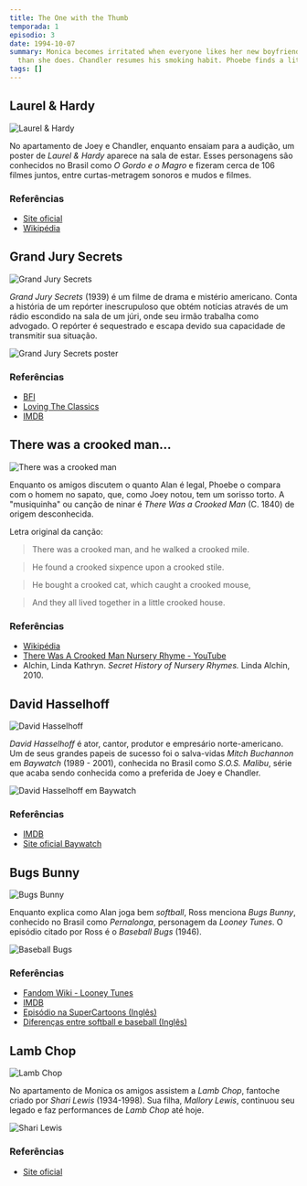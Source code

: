 ```yaml
---
title: The One with the Thumb
temporada: 1
episodio: 3
date: 1994-10-07
summary: Monica becomes irritated when everyone likes her new boyfriend more
  than she does. Chandler resumes his smoking habit. Phoebe finds a little something extra in her soda
tags: []
---
```


## Laurel & Hardy

![Laurel & Hardy](./img/3/laurel-and-hardy.png)

No apartamento de Joey e Chandler, enquanto ensaiam para a audição, um poster
de *Laurel & Hardy* aparece na sala de estar. Esses personagens são conhecidos
no Brasil como *O Gordo e o Magro* e fizeram cerca de 106 filmes juntos, entre
curtas-metragem sonoros e mudos e filmes.

### Referências

- [Site oficial](http://www.laurel-and-hardy.com/)
- [Wikipédia](https://pt.wikipedia.org/wiki/Laurel_%26_Hardy)

## Grand Jury Secrets

![Grand Jury Secrets](./img/3/grand-jury-secrets.png)

*Grand Jury Secrets* (1939) é um filme de drama e mistério americano. Conta a história de
um repórter inescrupuloso que obtém notícias através de um rádio escondido na
sala de um júri, onde seu irmão trabalha como advogado. O repórter é sequestrado
e escapa devido sua capacidade de transmitir sua situação.

![Grand Jury Secrets poster](./img/3/grand-jury-secrets-poster.jpg)

### Referências

- [BFI](https://www.bfi.org.uk/films-tv-people/4ce2b6ab720c8)
- [Loving The Classics](https://www.lovingtheclassics.com/by-title/g/grand-jury-secrets-1939.html)
- [IMDB](https://www.imdb.com/title/tt0031390/)

## There was a crooked man...

![There was a crooked man](./img/3/crooked-man.png)

<cena>
  <phoebe
    original="- From the nursery rhyme. 'There was a crooked man, Who had a crooked smile, Who lived in a shoe, For a... while...'"
    traducao="- Da musiquinha. 'Havia um cara de sorriso torto. E morava no sapato, por um... tempo..."
  ></phoebe>
</cena>

Enquanto os amigos discutem o quanto Alan é legal, Phoebe o compara com o homem no sapato,
que, como Joey notou, tem um sorisso torto. A "musiquinha" ou canção de ninar
é *There Was a Crooked Man* (C. 1840) de origem desconhecida.

Letra original da canção:

> There was a crooked man, and he walked a crooked mile.

> He found a crooked sixpence upon a crooked stile.

> He bought a crooked cat, which caught a crooked mouse,

> And they all lived together in a little crooked house.

### Referências

- [Wikipédia](https://en.wikipedia.org/wiki/There_Was_a_Crooked_Man)
- [There Was A Crooked Man Nursery Rhyme - YouTube](https://www.youtube.com/watch?v=WqyUOlz_6i4)
- Alchin, Linda Kathryn. *Secret History of Nursery Rhymes.* Linda Alchin, 2010.

## David Hasselhoff

![David Hasselhoff](./img/3/david-hasselhoff.png)

<cena>
  <chandler
    original="- I'd marry him just for his David Hasselhoff impression alone."
    traducao="- Eu casaria por causa da imitação de David Hasselholff."
  ></chandler>
</cena>

*David Hasselhoff* é ator, cantor, produtor e empresário norte-americano. Um de seus
grandes papeis de sucesso foi o salva-vidas *Mitch Buchannon* em *Baywatch*
(1989 - 2001), conhecida no Brasil como *S.O.S. Malibu*, série que acaba sendo
conhecida como a preferida de Joey e Chandler.

![David Hasselhoff em Baywatch](./img/3/david-hasselhoff-baywatch.jpg)

### Referências

- [IMDB](https://www.imdb.com/name/nm0001327/)
- [Site oficial Baywatch](https://www.baywatch.com/)

## Bugs Bunny

![Bugs Bunny](./img/3/bugs-bunny.png)

<cena>
  <ross
    original="- He was like that Bugs Bunny cartoon where Bugs is playing all the positions."
    traducao="- Ele parecia o Pernalonga no desenho em que jogava em todas as posições."
  ></ross>
</cena>

Enquanto explica como Alan joga bem *softball*, Ross menciona *Bugs Bunny*, conhecido
no Brasil como *Pernalonga*, personagem da *Looney Tunes*. O episódio citado por Ross
é o *Baseball Bugs* (1946).

![Baseball Bugs](./img/3/baseball-bugs.jpg)

### Referências

- [Fandom Wiki - Looney Tunes](https://looneytunes.fandom.com/wiki/Baseball_Bugs)
- [IMDB](https://www.imdb.com/title/tt0038333/)
- [Episódio na SuperCartoons (Inglês)](https://www.supercartoons.net/cartoon/629/bugs-bunny-baseball-bugs.html)
- [Diferenças entre softball e baseball (Inglês)](https://www.dummies.com/sports/fantasy-sports/fantasy-baseball/the-differences-between-softball-and-baseball/)

## Lamb Chop

![Lamb Chop](./img/3/lamb-chop.png)

<cena>
  <chandler
    original="- If I had a sock on my hand for 30 years, it'd be talking too."
    traducao="- Se eu usasse uma meia na mão por 30 anos, ela também ia falar."
  ></chandler>
</cena>

No apartamento de Monica os amigos assistem a *Lamb Chop*, fantoche criado por
*Shari Lewis* (1934-1998). Sua filha, *Mallory Lewis*, continuou seu legado
e faz performances de *Lamb Chop* até hoje.

![Shari Lewis](./img/3/shari-lewis.jpg)

### Referências

- [Site oficial](https://mallorylewisandlambchop.com/faqs/)
